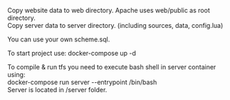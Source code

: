 Copy website data to web directory. Apache uses web/public as root directory.  
Copy server data to server directory. (including sources, data, config.lua)  

You can use your own scheme.sql.  

To start project use: docker-compose up -d  

To compile & run tfs you need to execute bash shell in server container using:  
docker-compose run server --entrypoint /bin/bash  
Server is located in /server folder.  

